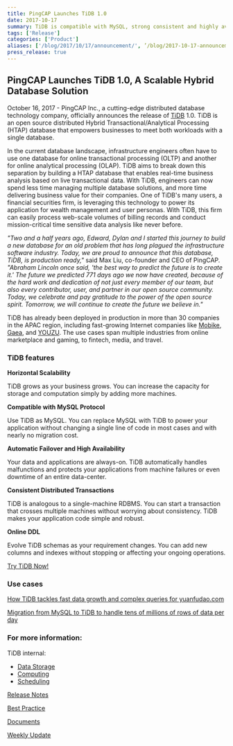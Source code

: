 ```yaml
---
title: PingCAP Launches TiDB 1.0
date: 2017-10-17
summary: TiDB is compatible with MySQL, strong consistent and highly available.
tags: ['Release']
categories: ['Product']
aliases: ['/blog/2017/10/17/announcement/', ’/blog/2017-10-17-announcement‘]
press_release: true
---
```


## PingCAP Launches TiDB 1.0, A Scalable Hybrid Database Solution

October 16, 2017 - PingCAP Inc., a cutting-edge distributed database technology company, officially announces the release of [TiDB](https://github.com/pingcap/tidb) 1.0. TiDB is an open source distributed Hybrid Transactional/Analytical Processing (HTAP) database that empowers businesses to meet both workloads with a single database.

In the current database landscape, infrastructure engineers often have to use one database for online transactional processing (OLTP) and another for online analytical processing (OLAP). TiDB aims to break down this separation by building a HTAP database that enables real-time business analysis based on live transactional data. With TiDB, engineers can now spend less time managing multiple database solutions, and more time delivering business value for their companies. One of TiDB's many users, a financial securities firm, is leveraging this technology to power its application for wealth management and user personas. With TiDB, this firm can easily process web-scale volumes of billing records and conduct mission-critical time sensitive data analysis like never before.

*"Two and a half years ago, Edward, Dylan and I started this journey to build a new database for an old problem that has long plagued the infrastructure software industry. Today, we are proud to announce that this database, TiDB, is production ready,"* said Max Liu, co-founder and CEO of PingCAP. *"Abraham Lincoln once said, 'the best way to predict the future is to create it.' The future we predicted 771 days ago we now have created, because of the hard work and dedication of not just every member of our team, but also every contributor, user, and partner in our open source community. Today, we celebrate and pay gratitude to the power of the open source spirit. Tomorrow, we will continue to create the future we believe in."*

TiDB has already been deployed in production in more than 30 companies in the APAC region, including fast-growing Internet companies like [Mobike](https://en.wikipedia.org/wiki/Mobike), [Gaea](http://www.gaea.com/en/), and [YOUZU](http://www.yoozoo.com/aboutEn). The use cases span multiple industries from online marketplace and gaming, to fintech, media, and travel.

### TiDB features

**Horizontal Scalability**

TiDB grows as your business grows. You can increase the capacity for storage and computation simply by adding more machines.

**Compatible with MySQL Protocol**

Use TiDB as MySQL. You can replace MySQL with TiDB to power your application without changing a single line of code in most cases and with nearly no migration cost.

**Automatic Failover and High Availability**

Your data and applications are always-on. TiDB automatically handles malfunctions and protects your applications from machine failures or even downtime of an entire data-center.

**Consistent Distributed Transactions**

TiDB is analogous to a single-machine RDBMS. You can start a transaction that crosses multiple machines without worrying about consistency. TiDB makes your application code simple and robust.

**Online DDL**

Evolve TiDB schemas as your requirement changes. You can add new columns and indexes without stopping or affecting your ongoing operations.

[Try TiDB Now!](https://docs.pingcap.com/tidb/dev/quick-start-with-tidb)

### Use cases

[How TiDB tackles fast data growth and complex queries for yuanfudao.com](https://pingcap.com/case-studies/tidb-in-yuanfudao)

[Migration from MySQL to TiDB to handle tens of millions of rows of data per day](https://pingcap.com/case-studies/2017-05-22-Comparison-between-MySQL-and-TiDB-with-tens-of-millions-of-data-per-day)

### For more information:

TiDB internal:

- [Data Storage](https://pingcap.com/blog/2017-07-11-tidbinternal1)
- [Computing](https://pingcap.com/blog/2017-07-11-tidbinternal2)
- [Scheduling](https://pingcap.com/blog/2017-07-20-tidbinternal3)

[Release Notes](https://pingcap.com/docs/releases/ga/)

[Best Practice](https://pingcap.com/blog/2017-07-24-tidbbestpractice)

[Documents](https://pingcap.com/docs)

[Weekly Update](https://pingcap.com/weekly/)
